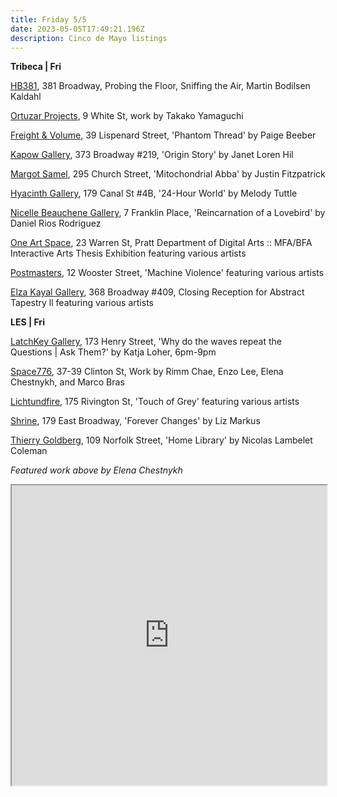 ```yaml
---
title: Friday 5/5
date: 2023-05-05T17:49:21.196Z
description: Cinco de Mayo listings
---
```

**T﻿ribeca | Fri**

[HB381](https://hb381gallery.com/exhibitions/probing-the-floor-sniffing-the-air), 381 Broadway, Probing the Floor, Sniffing the Air, Martin Bodilsen Kaldahl

[Ortuzar Projects](https://www.ortuzarprojects.com/exhibitions/takako-yamaguchi-new-paintings), 9 White St, work by Takako Yamaguchi

[Freight & Volume](http://www.freightandvolume.com/exhibitions/paige-beeber3), 39 Lispenard Street, 'Phantom Thread' by Paige Beeber

[Kapow Gallery](https://www.instagram.com/kapowgallery), 373 Broadway #219, 'Origin Story' by Janet Loren Hil

[Margot Samel](https://www.margotsamel.com/exhibition/921/), 295 Church Street, 'Mitochondrial Abba' by Justin Fitzpatrick

[Hyacinth Gallery](https://hyacinthgallery.com/), 179 Canal St #4B, '24-Hour World' by Melody Tuttle

[Nicelle Beauchene Gallery](https://nicellebeauchene.com/exhibitions/daniel-rios-rodriguez-2/), 7 Franklin Place, 'Reincarnation of a Lovebird' by Daniel Rios Rodriguez

[One Art Space](https://oneartspace.com/pratt-department-of-digital-arts-mfa-bfa-interactive-arts-thesis-exhibition-may-3-6-2023/), 23 Warren St, Pratt Department of Digital Arts :: MFA/BFA Interactive Arts Thesis Exhibition featuring various artists 

[Postmasters](http://www.postmastersart.com/), 12 Wooster Street, 'Machine Violence' featuring various artists

[Elza Kayal Gallery](https://elzakayal.com/#shows), 368 Broadway #409, Closing Reception for Abstract Tapestry ll featuring various artists

**L﻿ES | Fri**

[LatchKey Gallery](https://www.latchkey-gallery.com/press-release-why-do-the-waves-repeat-the-questions-i-ask-them), 173 Henry Street, 'Why do the waves repeat the Questions | Ask Them?' by Katja Loher, 6pm-9pm

[Space776](https://www.space776.com/), 37-39 Clinton St, Work by Rimm Chae, Enzo Lee, Elena Chestnykh, and Marco Bras

[Lichtundfire](https://www.lichtundfire.com/), 175 Rivington St, 'Touch of Grey' featuring various artists

[Shrine](https://www.shrine.nyc/liz-markus-forever-changes), 179 East Broadway, 'Forever Changes' by Liz Markus

[Thierry Goldberg](https://thierrygoldberg.com/exhibitions/79-nicolas-lambelet-coleman-home-library/press_release_text/), 109 Norfolk Street, 'Home Library' by Nicolas Lambelet Coleman

*F﻿eatured work above by Elena Chestnykh*

<iframe src="https://www.google.com/maps/d/u/3/embed?mid=1IEeBgCnnInxDfN255mWN_rdDsAYm4Qk&ehbc=2E312F" width="100%" height="480"></iframe>